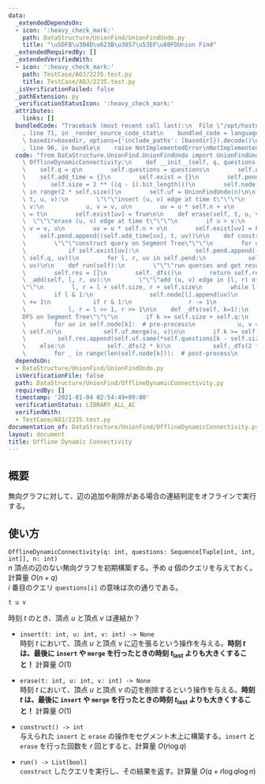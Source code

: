 ```yaml
---
data:
  _extendedDependsOn:
  - icon: ':heavy_check_mark:'
    path: DataStructure/UnionFind/UnionFindUndo.py
    title: "\u5DFB\u304D\u623B\u3057\u53EF\u80FDUnion Find"
  _extendedRequiredBy: []
  _extendedVerifiedWith:
  - icon: ':heavy_check_mark:'
    path: TestCase/AOJ/2235.test.py
    title: TestCase/AOJ/2235.test.py
  _isVerificationFailed: false
  _pathExtension: py
  _verificationStatusIcon: ':heavy_check_mark:'
  attributes:
    links: []
  bundledCode: "Traceback (most recent call last):\n  File \"/opt/hostedtoolcache/Python/3.10.1/x64/lib/python3.10/site-packages/onlinejudge_verify/documentation/build.py\"\
    , line 71, in _render_source_code_stat\n    bundled_code = language.bundle(stat.path,\
    \ basedir=basedir, options={'include_paths': [basedir]}).decode()\n  File \"/opt/hostedtoolcache/Python/3.10.1/x64/lib/python3.10/site-packages/onlinejudge_verify/languages/python.py\"\
    , line 96, in bundle\n    raise NotImplementedError\nNotImplementedError\n"
  code: "from DataStructure.UnionFind.UnionFindUndo import UnionFindUndo\n\n\nclass\
    \ OfflineDynamicConnectivity:\n    def __init__(self, q, questions, n):\n    \
    \    self.q = q\n        self.questions = questions\n        self.n = n\n    \
    \    self.add_time = {}\n        self.exist = {}\n        self.pend = []\n\n \
    \       self.size = 2 ** ((q - 1).bit_length())\n        self.node = [[] for _\
    \ in range(2 * self.size)]\n        self.uf = UnionFindUndo(n)\n\n    def insert(self,\
    \ t, u, v):\n        \"\"\"insert (u, v) edge at time t\"\"\"\n        if u >\
    \ v:\n            u, v = v, u\n        uv = u * self.n + v\n        self.add_time[uv]\
    \ = t\n        self.exist[uv] = True\n\n    def erase(self, t, u, v):\n      \
    \  \"\"\"erase (u, v) edge at time t\"\"\"\n        if u > v:\n            u,\
    \ v = v, u\n        uv = u * self.n + v\n        self.exist[uv] = False\n    \
    \    self.pend.append((self.add_time[uv], t, uv))\n\n    def construct(self):\n\
    \        \"\"\"construct query on Segment Tree\"\"\"\n        for uv in self.exist:\n\
    \            if self.exist[uv]:\n                self.pend.append((self.add_time[uv],\
    \ self.q, uv))\n        for l, r, uv in self.pend:\n            self._add(l, r,\
    \ uv)\n\n    def run(self):\n        \"\"\"run queries and get results\"\"\"\n\
    \        self.res = []\n        self._dfs()\n        return self.res\n\n    def\
    \ _add(self, l, r, uv):\n        \"\"\"add (u, v) edge in [l, r) of Segment Tree\"\
    \"\"\n        l, r = l + self.size, r + self.size\n        while l < r:\n    \
    \        if l & 1:\n                self.node[l].append(uv)\n                l\
    \ += 1\n            if r & 1:\n                r -= 1\n                self.node[r].append(uv)\n\
    \            l, r = l >> 1, r >> 1\n\n    def _dfs(self, k=1):\n        \"\"\"\
    DFS on Segment Tree\"\"\"\n        if k >= self.size + self.q:\n            return\n\
    \        for uv in self.node[k]:  # pre-process\n            u, v = divmod(uv,\
    \ self.n)\n            self.uf.merge(u, v)\n\n        if k >= self.size:\n   \
    \         self.res.append(self.uf.same(*self.questions[k - self.size]))\n    \
    \    else:\n            self._dfs(2 * k)\n            self._dfs(2 * k + 1)\n\n\
    \        for _ in range(len(self.node[k])):  # post-process\n            self.uf.undo()\n"
  dependsOn:
  - DataStructure/UnionFind/UnionFindUndo.py
  isVerificationFile: false
  path: DataStructure/UnionFind/OfflineDynamicConnectivity.py
  requiredBy: []
  timestamp: '2021-01-04 02:54:49+09:00'
  verificationStatus: LIBRARY_ALL_AC
  verifiedWith:
  - TestCase/AOJ/2235.test.py
documentation_of: DataStructure/UnionFind/OfflineDynamicConnectivity.py
layout: document
title: Offline Dynamic Connectivity
---
```


## 概要
無向グラフに対して、辺の追加や削除がある場合の連結判定をオフラインで実行する。

## 使い方
`OfflineDynamicConnectivity(q: int, questions: Sequence[Tuple[int, int, int]], n: int)`  
$n$ 頂点の辺のない無向グラフを初期構築する。予め $q$ 個のクエリを与えておく。計算量 $O(n + q)$  
$i$ 番目のクエリ `questions[i]` の意味は次の通りである。
```
t u v
```
時刻 $t$ のとき、頂点 $u$ と頂点 $v$ は連結か？

- `insert(t: int, u: int, v: int) -> None`  
時刻 $t$ において、頂点 $u$ と頂点 $v$ に辺を張るという操作を与える。**時刻 $t$ は、最後に `insert` や `merge` を行ったときの時刻 $t_{\mathrm{last}}$ よりも大きくすること！** 計算量 $O(1)$

- `erase(t: int, u: int, v: int) -> None`  
時刻 $t$ において、頂点 $u$ と頂点 $v$ の辺を削除するという操作を与える。**時刻 $t$ は、最後に `insert` や `merge` を行ったときの時刻 $t_{\mathrm{last}}$ よりも大きくすること！** 計算量 $O(1)$

- `construct() -> int`  
与えられた `insert` と `erase` の操作をセグメント木上に構築する。`insert` と `erase` を行った回数を $r$ 回とすると、計算量 $O(r \log q)$

- `run() -> List[bool]`  
`construct` したクエリを実行し、その結果を返す。計算量 $O(q + r\log q\log n)$
